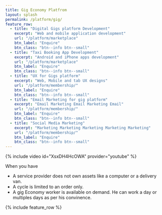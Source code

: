 ```yaml
---
title: Gig Economy Platfrom
layout: splash
permalink: /platform/gig/
feature_row:
  - title: "Digital Gigs platform Development"
    excerpt: "Web and mobile application development"
    url: "/platform/marketplace"
    btn_label: "Enquire"
    btn_class: "btn--info btn--small"
  - title: "Taxi Booking App Development"
    excerpt: "Android and iPhone apps development"
    url: "/platform/marketplace"
    btn_label: "Enquire"
    btn_class: "btn--info btn--small"
  - title: "UX for Gigs platform"
    excerpt: "Web, Mobile and tab UX designs"
    url: "/platform/membership/"
    btn_label: "Enquire"
    btn_class: "btn--info btn--small"
  - title: "Email Marketing for gig platform"
    excerpt: "Email Marketing Email Marketing Email"
    url: "/platform/membership/"
    btn_label: "Enquire"
    btn_class: "btn--info btn--small"
  - title: "Social Media Marketing"
    excerpt: "Marketing Marketing Marketing Marketing Marketing"
    url: "/platform/membership/"
    btn_label: "Enquire"
    btn_class: "btn--info btn--small"
---
```


{% include video id="XsxDH4HcOWA" provider="youtube" %}

When you have
- A service provider does not own assets like a computer or a delivery van.
- A cycle is limited to an order only.
- A gig Economy worker is available on demand. He can work a day or multiples days as per his convinence.

{% include feature_row %}
